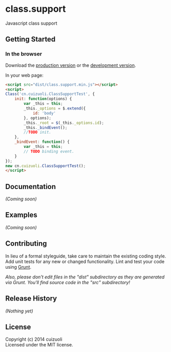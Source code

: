 # class.support

Javascript class support

## Getting Started
### In the browser
Download the [production version][min] or the [development version][max].

[min]: https://raw.github.com/cuizuoli/class.support/master/dist/class.support.min.js
[max]: https://raw.github.com/cuizuoli/class.support/master/dist/class.support.js

In your web page:

```html
<script src="dist/class.support.min.js"></script>
<script>
Class('cn.cuizuoli.ClassSupportTest', {
	init: function(options) {
		var _this = this;
		_this._options = $.extend({
			id: 'body'
		}, options);
		_this._root = $(_this._options.id);
		_this._bindEvent();
		//TODO init.
	},
	_bindEvent: function() {
		var _this = this;
		// TODO binding event.
	}
});
new cn.cuizuoli.ClassSupportTest();
</script>
```

## Documentation
_(Coming soon)_

## Examples
_(Coming soon)_

## Contributing
In lieu of a formal styleguide, take care to maintain the existing coding style. Add unit tests for any new or changed functionality. Lint and test your code using [Grunt](http://gruntjs.com/).

_Also, please don't edit files in the "dist" subdirectory as they are generated via Grunt. You'll find source code in the "src" subdirectory!_

## Release History
_(Nothing yet)_

## License
Copyright (c) 2014 cuizuoli  
Licensed under the MIT license.
